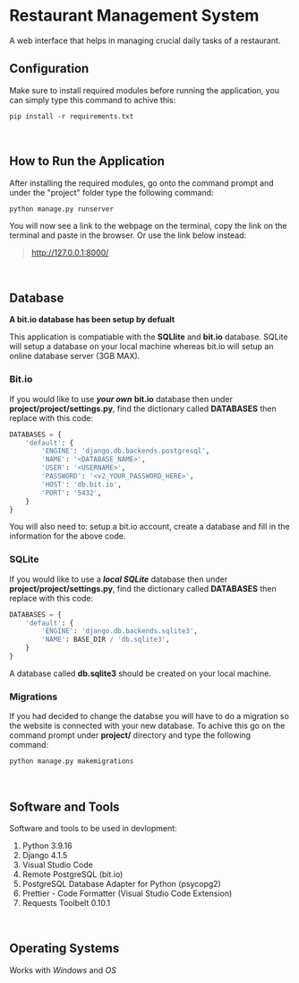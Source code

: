 # **Restaurant Management System**

A web interface that helps in managing crucial daily tasks of a restaurant.

## **Configuration**
Make sure to install required modules before running the application, you can simply type this command to achive this:
```console
pip install -r requirements.txt
```
<br />

## **How to Run the Application**
After installing the required modules, go onto the command prompt and under the "project" folder type the following command:
```console
python manage.py runserver
```
You will now see a link to the webpage on the terminal, copy the link on the terminal and paste in the browser.
Or use the link below instead:
> http://127.0.0.1:8000/

<br />

## **Database**
**A bit.io database has been setup by defualt**

This application is compatiable with the **SQLlite** and **bit.io** database.
SQLite will setup a database on your local machine whereas bit.io will setup an online database server (3GB MAX).

### **Bit.io** 
If you would like to use ***your own*** **bit.io** database then under **project/project/settings.py**, find the dictionary called **DATABASES** then replace with this code:
```python
DATABASES = {
    'default': {
        'ENGINE': 'django.db.backends.postgresql',
        'NAME': '<DATABASE_NAME>',
        'USER': '<USERNAME>',
        'PASSWORD': '<v2_YOUR_PASSWORD_HERE>',
        'HOST': 'db.bit.io',
        'PORT': '5432',
    }
}
```
You will also need to: setup a bit.io account, create a database and fill in the information for the above code.

### **SQLite**
If you would like to use a ***local SQLite*** database then under **project/project/settings.py**, find the dictionary called **DATABASES** then replace with this code: 
```python
DATABASES = {
    'default': {
        'ENGINE': 'django.db.backends.sqlite3',
        'NAME': BASE_DIR / 'db.sqlite3',
    }
}
```
A database called **db.sqlite3** should be created on your local machine.

### **Migrations**
If you had decided to change the databse you will have to do a migration so the website is connected with your new database.
To achive this go on the command prompt under **project/** directory and type the following command:
```bash
python manage.py makemigrations
```
<br />

## **Software and Tools**
Software and tools to be used in devlopment:
1. Python 3.9.16
2. Django 4.1.5
3. Visual Studio Code
4. Remote PostgreSQL (bit.io)
5. PostgreSQL Database Adapter for Python (psycopg2)
6. Prettier - Code Formatter (Visual Studio Code Extension)
7. Requests Toolbelt 0.10.1

<br />

## **Operating Systems**
Works with *Windows* and *OS*